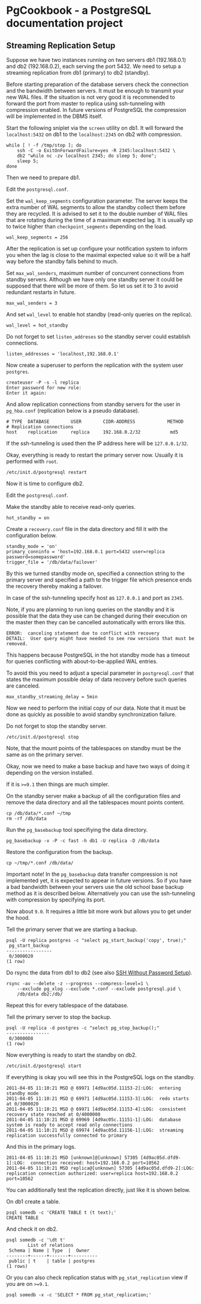 # PgCookbook - a PostgreSQL documentation project

## Streaming Replication Setup

Suppose we have two instances running on two servers db1 (192.168.0.1)
and db2 (192.168.0.2), each serving the port 5432. We need to setup a
streaming replication from db1 (primary) to db2 (standby).

Before starting preparation of the database servers check the
connection and the bandwidth between servers. It must be enough to
transmit your new WAL files. If the situation is not very good it is
recommended to forward the port from master to replica using
ssh-tunneling with compression enabled. In future versions of
PostgreSQL the compression will be implemented in the DBMS itself.

Start the following sniplet via the `screen` utility on db1. It will
forward the `localhost:5432` on db1 to the `localhost:2345` on db2
with compression.

    while [ ! -f /tmp/stop ]; do
        ssh -C -o ExitOnForwardFailure=yes -R 2345:localhost:5432 \
	    db2 "while nc -zv localhost 2345; do sleep 5; done";
        sleep 5;
    done

Then we need to prepare db1.

Edit the `postgresql.conf`.

Set the `wal_keep_segments` configuration parameter. The server keeps
the extra number of WAL segments to allow the standby collect them
before they are recycled. It is advised to set it to the double number
of WAL files that are rotating during the time of a maximum expected
lag. It is usually up to twice higher than `checkpoint_segments`
depending on the load.

    wal_keep_segments = 256

After the replication is set up configure your notification system to
inform you when the lag is close to the maximal expected value so it
will be a half way before the standby falls behind to much.

Set `max_wal_senders`, maximum number of concurrent connections from
standby servers. Although we have only one standby server it could be
supposed that there will be more of them. So let us set it to 3 to
avoid redundant restarts in future.

    max_wal_senders = 3

And set `wal_level` to enable hot standby (read-only queries on the
replica).

    wal_level = hot_standby

Do not forget to set `listen_addreses` so the standby server could
establish connections.

    listen_addresses = 'localhost,192.168.0.1'

Now create a superuser to perform the replication with the system user
`postgres`.

    createuser -P -s -l replica
    Enter password for new role: 
    Enter it again: 

And allow replication connections from standby servers for the user in
`pg_hba.conf` (replication below is a pseudo database).

    # TYPE  DATABASE        USER        CIDR-ADDRESS            METHOD
    # Replication connections
    host    replication     replica     192.168.0.2/32           md5

If the ssh-tunneling is used then the IP address here will be
`127.0.0.1/32`.

Okay, everything is ready to restart the primary server now. Usually
it is performed with `root`.

    /etc/init.d/postgresql restart

Now it is time to configure db2.

Edit the `postgresql.conf`.

Make the standby able to receive read-only queries. 

    hot_standby = on

Create a `recovery.conf` file in the data directory and fill it with
the configuration below.

    standby_mode = 'on'
    primary_conninfo = 'host=192.168.0.1 port=5432 user=replica password=somepassword'
    trigger_file = '/db/data/failover'

By this we turned standby mode on, specified a connection string to
the primary server and specified a path to the trigger file which
presence ends the recovery thereby making a failover.

In case of the ssh-tunneling specify host as `127.0.0.1` and port as
`2345`.

Note, if you are planning to run long queries on the standby and it is
possible that the data they use can be changed during their execution
on the master then they can be cancelled automatically with errors
like this.

    ERROR:  canceling statement due to conflict with recovery
    DETAIL:  User query might have needed to see row versions that must be removed.

This happens because PostgreSQL in the hot standby mode has a timeout
for queries conflicting with about-to-be-applied WAL entries.

To avoid this you need to adjust a special parameter in
`postgresql.conf` that states the maximum possible delay of data
recovery before such queries are canceled.

    max_standby_streaming_delay = 5min

Now we need to perform the initial copy of our data. Note that it must
be done as quickly as possible to avoid standby synchronization
failure.

Do not forget to stop the standby server.

    /etc/init.d/postgresql stop

Note, that the mount points of the tablespaces on standby must be the
same as on the primary server.

Okay, now we need to make a base backup and have two ways of doing it
depending on the version installed.

If it is `>=9.1` then things are much simpler.

On the standby server make a backup of all the configuration files and
remove the data directory and all the tablespaces mount points
content.

    cp /db/data/*.conf ~/tmp
    rm -rf /db/data

Run the `pg_basebackup` tool specifiying the data directory.

    pg_basebackup -v -P -c fast -h db1 -U replica -D /db/data

Restore the configuration from the backup.

    cp ~/tmp/*.conf /db/data/

Important note! In the `pg_basebackup` data transfer compression is
not implemented yet, it is expected to appear in future versions. So
if you have a bad bandwidth between your servers use the old school
base backup method as it is described below. Alternatively you can use
the ssh-tunneling with compression by specifying its port.

Now about `9.0`. It requires a little bit more work but allows you to
get under the hood.

Tell the primary server that we are starting a backup.

    psql -U replica postgres -c "select pg_start_backup('copy', true);"
     pg_start_backup 
    -----------------
     0/3000020
    (1 row)

Do rsync the data from db1 to db2 (see also [SSH Without Password
Setup](ssh_without_password_setup.md)).

    rsync -av --delete -z --progress --compress-level=1 \
        --exclude pg_xlog --exclude *.conf --exclude postgresql.pid \
        /db/data db2:/db/

Repeat this for every tablespace of the database.

Tell the primary server to stop the backup.

    psql -U replica -d postgres -c "select pg_stop_backup();"
    ----------------
     0/30000D8
    (1 row)

Now everything is ready to start the standby on db2.

    /etc/init.d/postgresql start

If everything is okay you will see this in the PostgreSQL logs on the
standby.

    2011-04-05 11:10:21 MSD @ 69971 [4d9ac05d.11153-2]:LOG:  entering standby mode
    2011-04-05 11:10:21 MSD @ 69971 [4d9ac05d.11153-3]:LOG:  redo starts at 0/3000020
    2011-04-05 11:10:21 MSD @ 69971 [4d9ac05d.11153-4]:LOG:  consistent recovery state reached at 0/4000000
    2011-04-05 11:10:21 MSD @ 69969 [4d9ac05c.11151-1]:LOG:  database system is ready to accept read only connections
    2011-04-05 11:10:21 MSD @ 69974 [4d9ac05d.11156-1]:LOG:  streaming replication successfully connected to primary

And this in the primary logs.

    2011-04-05 11:10:21 MSD [unknown]@[unknown] 57305 [4d9ac05d.dfd9-1]:LOG:  connection received: host=192.168.0.2 port=10562
    2011-04-05 11:10:21 MSD replica@[unknown] 57305 [4d9ac05d.dfd9-2]:LOG:  replication connection authorized: user=replica host=192.168.0.2 port=10562

You can additionally test the replication directly, just like it is
shown below.

On db1 create a table.

    psql somedb -c 'CREATE TABLE t (t text);'
    CREATE TABLE

And check it on db2.

    psql somedb -c '\dt t'
            List of relations
     Schema | Name | Type  |  Owner   
    --------+------+-------+----------
     public | t    | table | postgres
    (1 rows)

Or you can also check replication status with `pg_stat_replication`
view if you are on `>=9.1`.

    psql somedb -x -c 'SELECT * FROM pg_stat_replication;'
